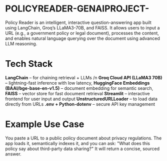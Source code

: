 # POLICYREADER-GENAIPROJECT-
Policy Reader is an intelligent, interactive question-answering app built using LangChain, Groq’s LLaMA3-70B, and FAISS. It allows users to input a URL (e.g., a government policy or legal document), processes the content, and enables natural language querying over the document using advanced LLM reasoning.

#  Tech Stack
**LangChain** – for chaining retrieval + LLMs /n
**Groq Cloud API (LLaMA3 70B)** – lightning-fast inference with low latency,
**HuggingFace Embeddings (BAAI/bge-base-en-v1.5)** – document embedding for semantic search,
**FAISS** – vector store for fast document retrieval
**Streamlit** – interactive frontend for user input and output
**UnstructuredURLLoader** – to load data directly from URLs
**.env + Python-dotenv** – secure API key management

# Example Use Case
You paste a URL to a public policy document about privacy regulations. The app loads it, semantically indexes it, and you can ask:
"What does this policy say about third-party data sharing?"
It will return a concise, sourced answer.
